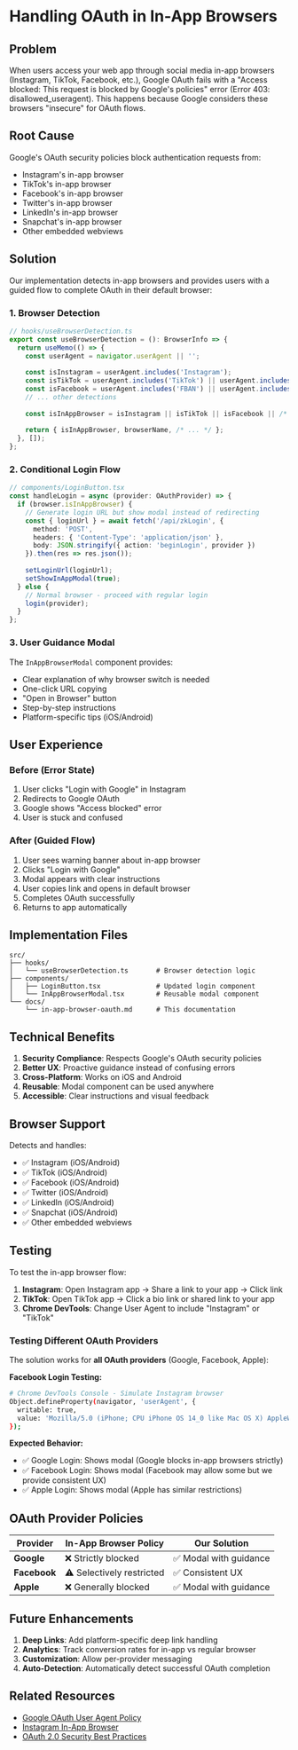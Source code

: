 # Handling OAuth in In-App Browsers

## Problem

When users access your web app through social media in-app browsers (Instagram, TikTok, Facebook, etc.), Google OAuth fails with a "Access blocked: This request is blocked by Google's policies" error (Error 403: disallowed_useragent). This happens because Google considers these browsers "insecure" for OAuth flows.

## Root Cause

Google's OAuth security policies block authentication requests from:
- Instagram's in-app browser
- TikTok's in-app browser  
- Facebook's in-app browser
- Twitter's in-app browser
- LinkedIn's in-app browser
- Snapchat's in-app browser
- Other embedded webviews

## Solution

Our implementation detects in-app browsers and provides users with a guided flow to complete OAuth in their default browser:

### 1. Browser Detection

```typescript
// hooks/useBrowserDetection.ts
export const useBrowserDetection = (): BrowserInfo => {
  return useMemo(() => {
    const userAgent = navigator.userAgent || '';
    
    const isInstagram = userAgent.includes('Instagram');
    const isTikTok = userAgent.includes('TikTok') || userAgent.includes('musical_ly');
    const isFacebook = userAgent.includes('FBAN') || userAgent.includes('FBAV');
    // ... other detections
    
    const isInAppBrowser = isInstagram || isTikTok || isFacebook || /* ... */;
    
    return { isInAppBrowser, browserName, /* ... */ };
  }, []);
};
```

### 2. Conditional Login Flow

```typescript
// components/LoginButton.tsx
const handleLogin = async (provider: OAuthProvider) => {
  if (browser.isInAppBrowser) {
    // Generate login URL but show modal instead of redirecting
    const { loginUrl } = await fetch('/api/zkLogin', {
      method: 'POST',
      headers: { 'Content-Type': 'application/json' },
      body: JSON.stringify({ action: 'beginLogin', provider })
    }).then(res => res.json());
    
    setLoginUrl(loginUrl);
    setShowInAppModal(true);
  } else {
    // Normal browser - proceed with regular login
    login(provider);
  }
};
```

### 3. User Guidance Modal

The `InAppBrowserModal` component provides:
- Clear explanation of why browser switch is needed
- One-click URL copying
- "Open in Browser" button
- Step-by-step instructions
- Platform-specific tips (iOS/Android)

## User Experience

### Before (Error State)
1. User clicks "Login with Google" in Instagram
2. Redirects to Google OAuth
3. Google shows "Access blocked" error
4. User is stuck and confused

### After (Guided Flow)
1. User sees warning banner about in-app browser
2. Clicks "Login with Google" 
3. Modal appears with clear instructions
4. User copies link and opens in default browser
5. Completes OAuth successfully
6. Returns to app automatically

## Implementation Files

```
src/
├── hooks/
│   └── useBrowserDetection.ts       # Browser detection logic
├── components/
│   ├── LoginButton.tsx              # Updated login component
│   └── InAppBrowserModal.tsx        # Reusable modal component
└── docs/
    └── in-app-browser-oauth.md      # This documentation
```

## Technical Benefits

1. **Security Compliance**: Respects Google's OAuth security policies
2. **Better UX**: Proactive guidance instead of confusing errors
3. **Cross-Platform**: Works on iOS and Android
4. **Reusable**: Modal component can be used anywhere
5. **Accessible**: Clear instructions and visual feedback

## Browser Support

Detects and handles:
- ✅ Instagram (iOS/Android)
- ✅ TikTok (iOS/Android) 
- ✅ Facebook (iOS/Android)
- ✅ Twitter (iOS/Android)
- ✅ LinkedIn (iOS/Android)
- ✅ Snapchat (iOS/Android)
- ✅ Other embedded webviews

## Testing

To test the in-app browser flow:

1. **Instagram**: Open Instagram app → Share a link to your app → Click link
2. **TikTok**: Open TikTok app → Click a bio link or shared link to your app
3. **Chrome DevTools**: Change User Agent to include "Instagram" or "TikTok"

### Testing Different OAuth Providers

The solution works for **all OAuth providers** (Google, Facebook, Apple):

**Facebook Login Testing:**
```bash
# Chrome DevTools Console - Simulate Instagram browser
Object.defineProperty(navigator, 'userAgent', {
  writable: true,
  value: 'Mozilla/5.0 (iPhone; CPU iPhone OS 14_0 like Mac OS X) AppleWebKit/605.1.15 (KHTML, like Gecko) Mobile/15E148 Instagram 155.0.0.37.107'
});
```

**Expected Behavior:**
- ✅ Google Login: Shows modal (Google blocks in-app browsers strictly)
- ✅ Facebook Login: Shows modal (Facebook may allow some but we provide consistent UX)  
- ✅ Apple Login: Shows modal (Apple has similar restrictions)

## OAuth Provider Policies

| Provider | In-App Browser Policy | Our Solution |
|----------|----------------------|--------------|
| **Google** | ❌ Strictly blocked | ✅ Modal with guidance |
| **Facebook** | ⚠️ Selectively restricted | ✅ Consistent UX |
| **Apple** | ❌ Generally blocked | ✅ Modal with guidance |

## Future Enhancements

1. **Deep Links**: Add platform-specific deep link handling
2. **Analytics**: Track conversion rates for in-app vs regular browser
3. **Customization**: Allow per-provider messaging
4. **Auto-Detection**: Automatically detect successful OAuth completion

## Related Resources

- [Google OAuth User Agent Policy](https://developers.googleblog.com/2016/08/modernizing-oauth-interactions-in-native-apps.html)
- [Instagram In-App Browser](https://developers.facebook.com/docs/instagram-basic-display-api/overview)
- [OAuth 2.0 Security Best Practices](https://datatracker.ietf.org/doc/html/draft-ietf-oauth-security-topics) 